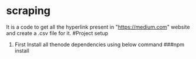 # scraping
It is a code to get all the hyperlink present in "https://medium.com" website and  create a .csv file for it. 
#Project setup
1. First Install all thenode dependencies using below command
 ###npm install
